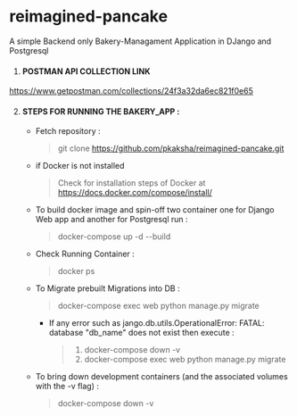 # reimagined-pancake
A simple Backend only Bakery-Managament Application in DJango and Postgresql

1. #### POSTMAN API COLLECTION LINK
https://www.getpostman.com/collections/24f3a32da6ec821f0e65

2. #### STEPS FOR RUNNING THE BAKERY_APP :
   
    - Fetch repository :
       > git clone https://github.com/pkaksha/reimagined-pancake.git
    - if Docker is not installed
       > Check for installation steps of Docker at https://docs.docker.com/compose/install/
      
    - To build docker image and spin-off two container one for Django Web app and another for Postgresql run :
        > docker-compose up -d --build
       
    - Check Running Container :
        > docker ps
      
    - To Migrate prebuilt Migrations into DB :
        > docker-compose exec web python manage.py migrate
      
        - If any error such as jango.db.utils.OperationalError: FATAL:  database "db_name" does not exist then execute :
            > 1. docker-compose down -v
            > 2. docker-compose exec web python manage.py migrate
          
    - To bring down development containers (and the associated volumes with the -v flag) :
        > docker-compose down -v

